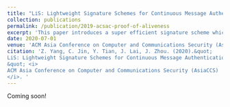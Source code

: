 ```yaml
---
title: "LiS: Lightweight Signature Schemes for Continuous Message Authentication in Cyber-Physical Systems"
collection: publications
permalink: /publication/2019-acsac-proof-of-aliveness
excerpt: 'This paper introduces a super efficient signature scheme which allows a resource-constrained device to sign messages continously and efficiently.' 
date: 2020-07-01
venue: 'ACM Asia Conference on Computer and Communications Security (AsiaCCS)'
citation: 'Z. Yang, C. Jin, Y. Tian, J. Lai, J. Zhou. (2020).&quot;
LiS: Lightweight Signature Schemes for Continuous Message Authentication in Cyber-Physical Systems
&quot; <i>
ACM Asia Conference on Computer and Communications Security (AsiaCCS)
</i>. '
---
```


Coming soon!
